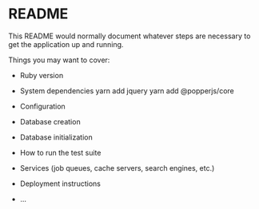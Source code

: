 # README

This README would normally document whatever steps are necessary to get the
application up and running.

Things you may want to cover:

* Ruby version

* System dependencies
  yarn add jquery
  yarn add @popperjs/core

* Configuration

* Database creation

* Database initialization

* How to run the test suite

* Services (job queues, cache servers, search engines, etc.)

* Deployment instructions

* ...

